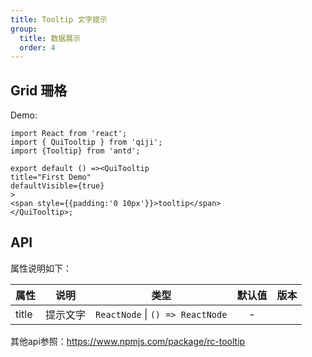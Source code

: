 ```yaml
---
title: Tooltip 文字提示
group:
  title: 数据展示
  order: 4
---
```


## Grid 珊格

Demo:

```tsx
import React from 'react';
import { QuiTooltip } from 'qiji';
import {Tooltip} from 'antd';

export default () =><QuiTooltip 
title="First Demo" 
defaultVisible={true}
>
<span style={{padding:'0 10px'}}>tooltip</span>
</QuiTooltip>;
```
## API
属性说明如下：

| 属性      | 说明   | 类型   |  默认值  | 版本 |
| --------- | :----------------------------------------------------------------------------------------------------------------------------------: | :-----------------------------------: | :------: | ---: |
| title      |     提示文字     | `ReactNode` \| `() => ReactNode` | -  |      |

其他api参照：https://www.npmjs.com/package/rc-tooltip

